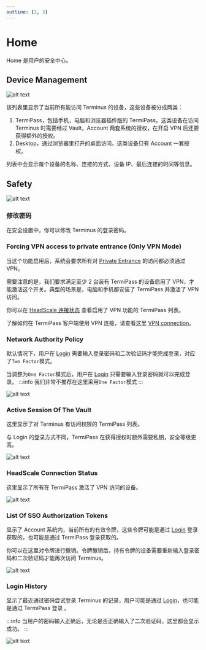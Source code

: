 ```yaml
---
outline: [2, 3]
---
```


# Home

Home 是用户的安全中心。

## Device Management

![alt text](/images/how-to/terminus/home01.png)

该列表里显示了当前所有能访问 Terminus 的设备，这些设备被分成两类：

1. TermiPass，包括手机，电脑和浏览器插件版的 TermiPass。这类设备在访问 Terminus 时需要经过 Vault，Account 两套系统的授权，在开启 VPN 后还要获得额外的授权。
2. Desktop，通过浏览器里打开的桌面访问。这类设备只有 Account 一套授权。

列表中会显示每个设备的名称、连接的方式、设备 IP、最后连接的时间等信息。

## Safety

![alt text](/images/how-to/terminus/home02.png)

### 修改密码

在安全设置中，你可以修改 Terminus 的登录密码。

### Forcing VPN access to private entrance (Only VPN Mode)

当这个功能启用后，系统会要求所有对 [Private Entrance](../../../overview/terminus/network.md#private-entrance) 的访问都必须通过 VPN。

需要注意的是，我们要求满足至少 2 台装有 TermiPass 的设备启用了 VPN，才能激活这个开关。典型的场景是，电脑和手机都安装了 TermiPass 并激活了 VPN 访问。

你可以在 [HeadScale 连接状态](#headscale-connection-status) 查看启用了 VPN 功能的 TermiPass 列表。<br>

了解如何在 TermiPass 客户端使用 VPN 连接，请查看这里 [VPN connection](../../termipass/manage-terminus.md#vpn-connection)。

### Network Authority Policy

默认情况下，用户在 [Login](../setup/login.md) 需要输入登录密码和二次验证码才能完成登录，对应了`Two Factor`模式。

当调整为`One Factor`模式后，用户在 [Login](../setup/login.md) 只需要输入登录密码就可以完成登录。
:::info
我们非常不推荐在这里采用`One Factor`模式
:::

![alt text](/images/how-to/terminus/network_authority_policy.png)

### Active Session Of The Vault

这里显示了对 Terminus 有访问权限的 TermiPass 列表。

与 Login 的登录方式不同，TermiPass 在获得授权时额外需要私钥，安全等级更高。

![alt text](/images/how-to/terminus/active_session_of_the_vault.png)

### HeadScale Connection Status

这里显示了所有在 TermiPass 激活了 VPN 访问的设备。

![alt text](/images/how-to/terminus/headScale_connection_status.png)

### List Of SSO Authorization Tokens

显示了 Account 系统内，当前所有的有效令牌，这些令牌可能是通过 [Login](../setup/login.md) 登录获取的，也可能是通过 TermiPass 登录获取的。

你可以在这里对令牌进行撤销。令牌撤销后，持有令牌的设备需要重新输入登录密码和二次验证码才能再次访问 Terminus。

![alt text](/images/how-to/terminus/list_of_sso_authorization_tokens.png)

### Login History

显示了最近通过密码尝试登录 Terminus 的记录，用户可能是通过 [Login](../setup/login.md)，也可能是通过 TermiPass 登录 。

:::info
当用户的密码输入正确后，无论是否正确输入了二次验证码，这里都会显示成功。
:::

![alt text](/images/how-to/terminus/login_history.png)
